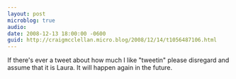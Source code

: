 ```yaml
---
layout: post
microblog: true
audio: 
date: 2008-12-13 18:00:00 -0600
guid: http://craigmcclellan.micro.blog/2008/12/14/t1056487106.html
---
```

If there's ever a tweet about how much I like "tweetin" please disregard and assume that it is Laura.  It will happen again in the future.
